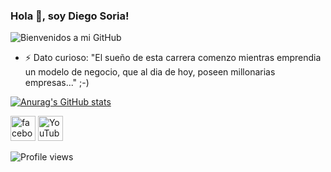 ### Hola 👋, soy Diego Soria!
![Bienvenidos a mi GitHub](https://user-images.githubusercontent.com/71338268/171522923-f375a4e7-9973-4f00-9067-6442ccccf8c1.png)

- ⚡ Dato curioso: "El sueño de esta carrera comenzo mientras emprendia un modelo de negocio, que al dia de hoy, poseen millonarias empresas..."  ;-) 

[![Anurag's GitHub stats](https://github-readme-stats.vercel.app/api?username=DiegoSoriaArg)](https://github.com/anuraghazra/github-readme-stats)

[<img src='https://cdn.jsdelivr.net/npm/simple-icons@3.0.1/icons/facebook.svg' alt='facebook' height='40'>](https://www.facebook.com/SoriaDev)   [<img src='https://cdn.jsdelivr.net/npm/simple-icons@3.0.1/icons/youtube.svg' alt='YouTube' height='40'>](https://www.youtube.com/channel/UCLBBx4BzIAY-grcOSDpefOw)

![Profile views](https://gpvc.arturio.dev/DiegoSoriaArg)  
